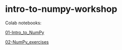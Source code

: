 # intro-to-numpy-workshop

Colab notebooks:

[01-Intro_to_NumPy](https://colab.research.google.com/github/ritika-giri/intro-to-numpy-workshop/blob/main/01-Intro_to_NumPy.ipynb)

[02-NumPy_exercises](https://colab.research.google.com/github/ritika-giri/intro-to-numpy-workshop/blob/main/02-NumPy-exercises.ipynb)